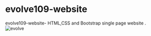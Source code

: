 # evolve109-website
evolve109-website- HTML,CSS and Bootstrap single page website .
![evolve](https://github.com/Pralasa/evolve109-website/assets/146616146/d209ce67-78c9-4e19-921d-496e9c14a183)
